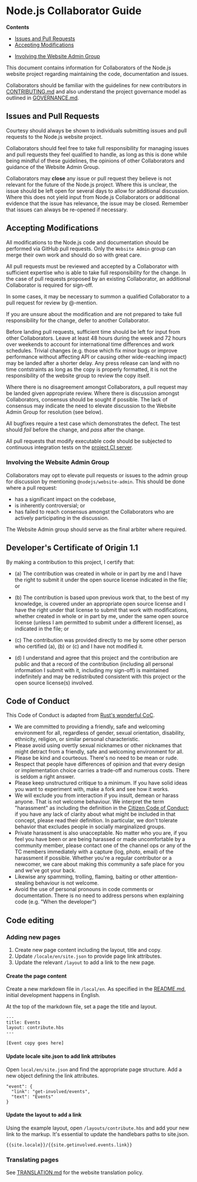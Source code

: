 # Node.js Collaborator Guide

**Contents**

* [Issues and Pull Requests](#issues-and-pull-requests)
* [Accepting Modifications](#accepting-modifications)
 - [Involving the Website Admin Group](#involving-the-website-admin-group)

This document contains information for Collaborators of the Node.js
website project regarding maintaining the code, documentation and issues.

Collaborators should be familiar with the guidelines for new
contributors in [CONTRIBUTING.md](./CONTRIBUTING.md) and also
understand the project governance model as outlined in
[GOVERNANCE.md](./GOVERNANCE.md).

## Issues and Pull Requests

Courtesy should always be shown to individuals submitting issues and
pull requests to the Node.js website project.

Collaborators should feel free to take full responsibility for
managing issues and pull requests they feel qualified to handle, as
long as this is done while being mindful of these guidelines, the
opinions of other Collaborators and guidance of the Website Admin Group.

Collaborators may **close** any issue or pull request they believe is
not relevant for the future of the Node.js project. Where this is
unclear, the issue should be left open for several days to allow for
additional discussion. Where this does not yield input from Node.js
Collaborators or additional evidence that the issue has relevance, the
issue may be closed. Remember that issues can always be re-opened if
necessary.

## Accepting Modifications

All modifications to the Node.js code and documentation should be
performed via GitHub pull requests. Only the `Website Admin` group
can merge their own work and should do so with great care.

All pull requests must be reviewed and accepted by a Collaborator with
sufficient expertise who is able to take full responsibility for the
change. In the case of pull requests proposed by an existing
Collaborator, an additional Collaborator is required for sign-off.

In some cases, it may be necessary to summon a qualified Collaborator
to a pull request for review by @-mention.

If you are unsure about the modification and are not prepared to take
full responsibility for the change, defer to another Collaborator.

Before landing pull requests, sufficient time should be left for input
from other Collaborators. Leave at least 48 hours during the week and
72 hours over weekends to account for international time differences
and work schedules. Trivial changes (e.g. those which fix minor bugs
or improve performance without affecting API or causing other
wide-reaching impact) may be landed after a shorter delay. Any press
release can land with no time contstraints as long as the copy is
properly formatted, it is not the responsibility of the website group
to review the copy itself.

Where there is no disagreement amongst Collaborators, a pull request
may be landed given appropriate review. Where there is discussion
amongst Collaborators, consensus should be sought if possible. The
lack of consensus may indicate the need to elevate discussion to the
Website Admin Group for resolution (see below).

All bugfixes require a test case which demonstrates the defect. The
test should *fail* before the change, and *pass* after the change.

All pull requests that modify executable code should be subjected to
continuous integration tests on the
[project CI server](https://ci.nodejs.org/).

### Involving the Website Admin Group

Collaborators may opt to elevate pull requests or issues to the admin group for
discussion by mentioning `@nodejs/website-admin`. This should be done
where a pull request:

- has a significant impact on the codebase,
- is inherently controversial; or
- has failed to reach consensus amongst the Collaborators who are
  actively participating in the discussion.

The Website Admin group should serve as the final arbiter where required.

<a id="developers-certificate-of-origin"></a>
## Developer's Certificate of Origin 1.1

By making a contribution to this project, I certify that:

* (a) The contribution was created in whole or in part by me and I
  have the right to submit it under the open source license
  indicated in the file; or

* (b) The contribution is based upon previous work that, to the best
  of my knowledge, is covered under an appropriate open source
  license and I have the right under that license to submit that
  work with modifications, whether created in whole or in part
  by me, under the same open source license (unless I am
  permitted to submit under a different license), as indicated
  in the file; or

* (c) The contribution was provided directly to me by some other
  person who certified (a), (b) or (c) and I have not modified
  it.

* (d) I understand and agree that this project and the contribution
  are public and that a record of the contribution (including all
  personal information I submit with it, including my sign-off) is
  maintained indefinitely and may be redistributed consistent with
  this project or the open source license(s) involved.

## Code of Conduct

This Code of Conduct is adapted from [Rust's wonderful
CoC](https://github.com/rust-lang/rust/wiki/Note-development-policy#conduct).

* We are committed to providing a friendly, safe and welcoming
  environment for all, regardless of gender, sexual orientation,
  disability, ethnicity, religion, or similar personal characteristic.
* Please avoid using overtly sexual nicknames or other nicknames that
  might detract from a friendly, safe and welcoming environment for
  all.
* Please be kind and courteous. There's no need to be mean or rude.
* Respect that people have differences of opinion and that every
  design or implementation choice carries a trade-off and numerous
  costs. There is seldom a right answer.
* Please keep unstructured critique to a minimum. If you have solid
  ideas you want to experiment with, make a fork and see how it works.
* We will exclude you from interaction if you insult, demean or harass
  anyone.  That is not welcome behaviour. We interpret the term
  "harassment" as including the definition in the [Citizen Code of
  Conduct](http://citizencodeofconduct.org/); if you have any lack of
  clarity about what might be included in that concept, please read
  their definition. In particular, we don't tolerate behavior that
  excludes people in socially marginalized groups.
* Private harassment is also unacceptable. No matter who you are, if
  you feel you have been or are being harassed or made uncomfortable
  by a community member, please contact one of the channel ops or any
  of the TC members immediately with a capture (log, photo, email) of
  the harassment if possible.  Whether you're a regular contributor or
  a newcomer, we care about making this community a safe place for you
  and we've got your back.
* Likewise any spamming, trolling, flaming, baiting or other
  attention-stealing behaviour is not welcome.
* Avoid the use of personal pronouns in code comments or
  documentation. There is no need to address persons when explaining
  code (e.g. "When the developer")

## Code editing

### Adding new pages

1. Create new page content including the layout, title and copy.
2. Update ```/locale/en/site.json``` to provide page link attributes.
3. Update the relevant ```/layout``` to add a link to the new page.

#### Create the page content

Create a new markdown file in ```/local/en```.  As specified in the
[README.md](./README.md#layout), initial development happens in English.

At the top of the markdown file, set a page the title and layout.

```
---
title: Events
layout: contribute.hbs
---

[Event copy goes here]
```

#### Update locale site.json to add link attributes

Open ```local/en/site.json``` and find the appropriate page structure.
Add a new object defining the link attributes.

```
"event": {
  "link": "get-involved/events",
  "text": "Events"
}
```

#### Update the layout to add a link

Using the example layout, open ```/layouts/contribute.hbs``` and add your new
link to the markup.  It's essential to update the handlebars paths to site.json.

```
{{site.locale}}/{{site.getinvolved.events.link}}
```


### Translating pages

See [TRANSLATION.md](./TRANSLATION.md) for the website translation policy.
